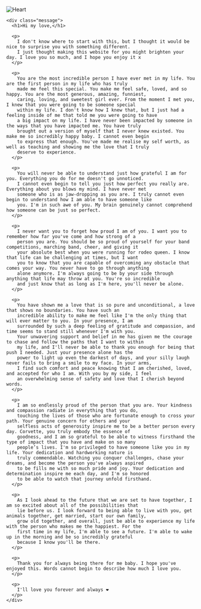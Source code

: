 <!DOCTYPE html>
<html lang="en">
<head>
  <meta charset="UTF-8">
  <meta name="viewport" content="width=device-width, initial-scale=1.0">
  <title>For My Love ❤️</title>
  <link rel="stylesheet" href="style.css">
</head>

<body>
  <div class="container">
    <label>
      <div class="heart">
        <img src="https://upload.wikimedia.org/wikipedia/commons/4/42/Love_Heart_SVG.svg" alt="Heart">
      </div>
      <input id="messageState" type="checkbox" style="display:none"/>
    </label>

    <div class="message">
      <h1>Hi my love,</h1>

      <p>
        I don't know where to start with this, but I thought it would be nice to surprise you with something different.
        I just thought making this website for you might brighten your day. I love you so much, and I hope you enjoy it x
      </p>

      <p>
        You are the most incredible person I have ever met in my life. You are the first person in my life who has truly
        made me feel this special. You make me feel safe, loved, and so happy. You are the most generous, amazing, funniest,
        caring, loving, and sweetest girl ever. From the moment I met you, I knew that you were going to be someone special
        within my life. I don't know how I knew that, but I just had a feeling inside of me that told me you were going to have
        a big impact on my life. I have never been impacted by someone in the ways that you have impacted me. You have truly
        brought out a version of myself that I never knew existed. You make me so incredibly happy baby. I cannot even begin
        to express that enough. You've made me realise my self worth, as well as teaching and showing me the love that I truly
        deserve to experience.
      </p>

      <p>
        You will never be able to understand just how grateful I am for you. Everything you do for me doesn't go unnoticed.
        I cannot even begin to tell you just how perfect you really are. Everything about you blows my mind. I have never met
        someone who is as jaw-dropping as you are. I truly cannot even begin to understand how I am able to have someone like
        you. I'm in such awe of you. My brain genuinely cannot comprehend how someone can be just so perfect.
      </p>

      <p>
        I never want you to forget how proud I am of you. I want you to remember how far you've come and how strong of a
        person you are. You should be so proud of yourself for your band competitions, marching band, cheer, and giving it
        your absolute best when you were running for rodeo queen. I know that life can be challenging at times, but I want
        you to know that you are capable of overcoming any obstacle that comes your way. You never have to go through anything
        alone anymore. I'm always going to be by your side through anything that life may throw at you. You're so incredible
        and just know that as long as I'm here, you'll never be alone.
      </p>

      <p>
        You have shown me a love that is so pure and unconditional, a love that shows no boundaries. You have such an
        incredible ability to make me feel like I'm the only thing that will ever matter to you. In your presence, I am
        surrounded by such a deep feeling of gratitude and compassion, and time seems to stand still whenever I'm with you.
        Your unwavering support and belief in me has given me the courage to chase and follow the paths that I want to within
        my life, and I'll never be able to thank you enough for being that push I needed. Just your presence alone has the
        power to light up even the darkest of days, and your silly laugh never fails to bring a smile to my face. In your arms,
        I find such comfort and peace knowing that I am cherished, loved, and accepted for who I am. With you by my side, I feel
        an overwhelming sense of safety and love that I cherish beyond words.
      </p>

      <p>
        I am so endlessly proud of the person that you are. Your kindness and compassion radiate in everything that you do,
        touching the lives of those who are fortunate enough to cross your path. Your genuine concern for others and your
        selfless acts of generosity inspire me to be a better person every day. Corvette, you truly embody the essence of
        goodness, and I am so grateful to be able to witness firsthand the type of impact that you have and make on so many
        people’s lives. I'm so privileged to have someone like you in my life. Your dedication and hardworking nature is
        truly commendable. Watching you conquer challenges, chase your dreams, and become the person you've always aspired
        to be fills me with so much pride and joy. Your dedication and determination inspire me each day, and I'm so honored
        to be able to watch that journey unfold firsthand.
      </p>

      <p>
        As I look ahead to the future that we are set to have together, I am so excited about all of the possibilities that
        lie before us. I look forward to being able to live with you, get animals together, get married, start our own family,
        grow old together, and overall, just be able to experience my life with the person who makes me the happiest. For the
        first time in my life, I'm able to see a future. I'm able to wake up in the morning and be so incredibly grateful
        because I know you'll be there.
      </p>

      <p>
        Thank you for always being there for me baby. I hope you've enjoyed this. Words cannot begin to describe how much I love you.
      </p>

      <p>
        I'll love you forever and always ❤️
      </p>
    </div>
  </div>
</body>
</html>
